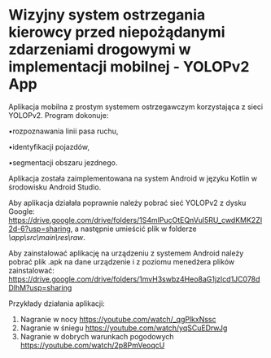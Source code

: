 # Wizyjny system ostrzegania kierowcy przed niepożądanymi zdarzeniami drogowymi w implementacji mobilnej - YOLOPv2 App

Aplikacja mobilna z prostym systemem ostrzegawczym korzystająca z sieci YOLOPv2.
Program dokonuje:

•rozpoznawania linii pasa ruchu,

•identyfikacji pojazdów,

•segmentacji obszaru jezdnego.

Aplikacja została zaimplementowana na system Android w języku Kotlin w środowisku Android Studio.

Aby aplikacja działała poprawnie należy pobrać sieć YOLOPv2 z dysku Google: https://drive.google.com/drive/folders/1S4mlPucOtEQnVul5RU_cwdKMK2ZI2d-6?usp=sharing, 
a następnie umieścić plik w folderze *\app\src\main\res\raw*.

Aby zainstalować aplikację na urządzeniu z systemem Android należy pobrać plik .apk na dane urządzenie i z poziomu menedżera plików zainstalować:
https://drive.google.com/drive/folders/1mvH3swbz4Heo8aG1jzIcd1JC078dDlhM?usp=sharing

Przykłady działania aplikacji: 
1. Nagranie w nocy https://youtube.com/watch/_qgPlkxNssc
2. Nagranie w śniegu https://youtube.com/watch/yqSCuEDrwJg
3. Nagranie w dobrych warunkach pogodowych https://youtube.com/watch/2p8PmVeoqcU
